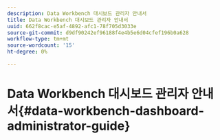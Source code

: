 ```yaml
---
description: Data Workbench 대시보드 관리자 안내서
title: Data Workbench 대시보드 관리자 안내서
uuid: 662f8cac-e5af-4892-afc1-78f705d3033e
source-git-commit: d9df90242ef96188f4e4b5e6d04cfef196b0a628
workflow-type: tm+mt
source-wordcount: '15'
ht-degree: 0%

---
```



# Data Workbench 대시보드 관리자 안내서{#data-workbench-dashboard-administrator-guide}

